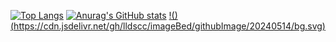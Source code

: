 [![Top Langs](https://github-readme-stats.vercel.app/api/top-langs/?username=lldscc&layout=compact)](https://github.com/lldscc?tab=repositories)
[![Anurag's GitHub stats](https://github-readme-stats.vercel.app/api?username=lldscc)](https://github.com/lldscc?tab=repositories)
[!()]()
[(https://cdn.jsdelivr.net/gh/lldscc/imageBed/githubImage/20240514/bg.svg)](https://blog.llds.cc/)

